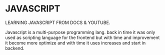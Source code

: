 # JAVASCRIPT
 LEARNING JAVASCRIPT FROM DOCS & YOUTUBE. 

Javascript is a multi-purpose programming lang. back in time it was only used as scripting language for the frontend but with time and improvement it become more optimize and with time it uses increases and start in backend.